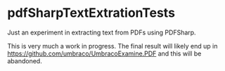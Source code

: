 # pdfSharpTextExtrationTests
Just an experiment in extracting text from PDFs using PDFSharp.

This is very much a work in progress. The final result will likely end up in https://github.com/umbraco/UmbracoExamine.PDF and this will be abandoned. 
